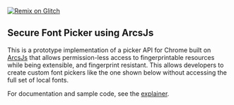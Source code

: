 [![Remix on Glitch](https://cdn.glitch.com/2703baf2-b643-4da7-ab91-7ee2a2d00b5b%2Fremix-button.svg)](https://glitch.com/edit/#!/import/github/project-oak/arcsjs-chromium)

## Secure Font Picker using ArcsJs

This is a prototype implementation of a picker API for Chrome built on
[ArcsJs](https://github.com/project-oak/arcsjs-core) that allows permission-less
access to fingerprintable resources while being extensible, and fingerprint
resistant. This allows developers to create custom font pickers like the one
shown below without accessing the full set of local fonts.

For documentation and sample code, see
the [explainer](pkg/demo/explainer/index.md).

